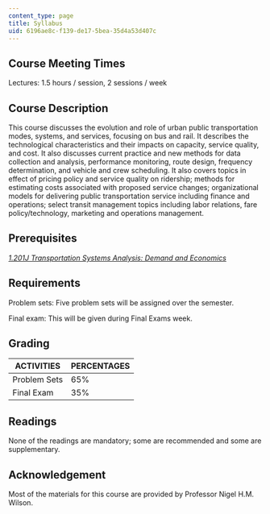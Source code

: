 ```yaml
---
content_type: page
title: Syllabus
uid: 6196ae8c-f139-de17-5bea-35d4a53d407c
---
```


Course Meeting Times
--------------------

Lectures: 1.5 hours / session, 2 sessions / week

Course Description
------------------

This course discusses the evolution and role of urban public transportation modes, systems, and services, focusing on bus and rail. It describes the technological characteristics and their impacts on capacity, service quality, and cost. It also discusses current practice and new methods for data collection and analysis, performance monitoring, route design, frequency determination, and vehicle and crew scheduling. It also covers topics in effect of pricing policy and service quality on ridership; methods for estimating costs associated with proposed service changes; organizational models for delivering public transportation service including finance and operations; select transit management topics including labor relations, fare policy/technology, marketing and operations management.

Prerequisites
-------------

[_1.201J Transportation Systems Analysis: Demand and Economics_](/courses/1-201j-transportation-systems-analysis-demand-and-economics-fall-2008/)

Requirements
------------

Problem sets: Five problem sets will be assigned over the semester.

Final exam: This will be given during Final Exams week.

Grading
-------

| ACTIVITIES | PERCENTAGES |
| --- | --- |
| Problem Sets | 65% |
| Final Exam | 35% 

Readings
--------

None of the readings are mandatory; some are recommended and some are supplementary.

Acknowledgement
---------------

Most of the materials for this course are provided by Professor Nigel H.M. Wilson.